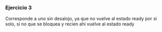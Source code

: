 ### Ejercicio 3

Corresponde a uno sin desalojo, ya que no vuelve al estado ready por si solo, si no que se bloquea y recien ahí vuelve al estado ready